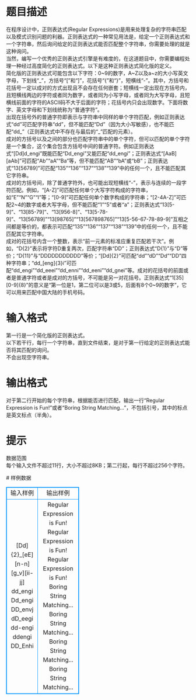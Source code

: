 # 

 
 # 题目描述 
<p>
在程序设计中，正则表达式(Regular Expressions)是用来处理复杂的字符串匹配以及模式识别问题的利器。正则表达式的一种常见用法是，给定一个正则表达式和一个字符串，然后询问给定的正则表达式能否匹配整个字符串，你需要处理的就是这种询问。<br>当然，编写一个优秀的正则表达式引擎是有难度的，在这道题目中，你需要编程处理一种经过高度简化的正则表达式。以下是这种正则表达式简化版的定义。<br>简化版的正则表达式可能包含以下字符：0~9的数字，A~Z以及a~z的大小写英文字母，下划线“_”，方括号“[”和“]”，花括号“{”和“}”，短横线“-”。其中，方括号和花括号一定以成对的方式出现且不会存在任何嵌套；短横线一定出现在方括号内，且短横线两边的字符或者同为数字，或者同为小写字母，或者同为大写字母，且短横线前面的字符的ASCII码不大于后面的字符；花括号内只会出现数字。下面将数字、英文字母和下划线统称为“普通字符”。<br>出现在括号外的普通字符即表示与字符串中同样的单个字符匹配，例如正则表达式“dd”可匹配字符串“dd”，但不能匹配“Dd”（因为大小写敏感），也不能匹配“dd_”（正则表达式中不存在与最后的“_”匹配的元素）。<br>成对的方括号以及之间的部分也匹配字符串中的单个字符，但可以匹配的单个字符是一个集合，这个集合包含方括号中间的普通字符。例如正则表达式“[Dd]d_engi”既能匹配“Dd_engi”又能匹配“dd_engi”；正则表达式“[AaB][aAb]”可匹配“Ab”“aA”“Ba”等，但不能匹配“AB”“bA”或“bB”；正则表达式“13[56789]”可匹配“135”“136”“137”“138”“139”中的任何一个，且不能匹配其它字符串。<br>成对的方括号间，除了普通字符外，也可能出现短横线“-”，表示与连续的一段字符匹配。例如，“[A-Z]”可匹配任何单个大写字符构成的字符串，如“E”“N”“G”“I”等；“[0-9]”可匹配任何单个数字构成的字符串；“[2-4A-Z]”可匹配2~4的数字或者大写字母，但不能匹配“1”“5”或者“a”；正则表达式“13[5-9]”、“13[85-79]”、“13[956-8]”、“13[5-78-9]”、“13[56789]”“13[98765]”“13[567898765]”“13[5-56-67-78-89-9]”互相之间都是等价的，都表示可匹配“135”“136”“137”“138”“139”中的任何一个，且不能匹配其它字符串。<br>成对的花括号内含一个整数，表示“前一元素的标准应重复匹配若干次”。例如，“D{2}”表示将字符D重复两次，匹配字符串“DD”；正则表达式“D{1}”与“D”等价；“D{11}”与“DDDDDDDDDDD”等价；“[Dd]{2}”可匹配“dd”“dD”“Dd”“DD”四种字符串；“dd_[eng]{3}i”可匹配“dd_engi”“dd_eeei”“dd_enni”“dd_eeni”“dd_gnei”等。成对的花括号的前面或者是普通字符或者是成对的方括号，不可能是另一对花括号。正则表达式“1[35][0-9]{8}”的意义是“第一位是1，第二位可以是3或5，后面有8个0~9的数字”，它可以用来匹配中国大陆的手机号码。<br></p> 

 
 # 输入格式 
<p>
第一行是一个简化版的正则表达式。<br>以下若干行，每行一个字符串，直到文件结束，是对于第一行给定的正则表达式能否将其匹配的询问。<br>不会出现空字符串。<br></p> 

 
 # 输出格式 
<p>
对于第二行开始的每个字符串，根据能否进行匹配，输出一行“Regular Expression is Fun!”或者“Boring String Matching...”，不包括引号，其中的标点是英文标点（半角）。</p> 

 
 # 提示 
<p>
数据范围<br>每个输入文件不超过11行，大小不超过8KB；第二行起，每行不超过256个字符。<br></p> 
# 样例数据
<style>
        table,table tr th, table tr td { border:1px solid #0094ff; }
        table { width: 200px; min-height: 25px; line-height: 25px; text-align: center; border-collapse: collapse;}   
    </style>
<table>
	<tr>
		<td>输入样例</td>
		<td>输出样例</td>
	</tr>
<tr><td>[Dd]{2}_[eE][n-n][g_v][ii-jj]
dd_engi
Dd_engi
DD_envj
dD_eegi
dd-engi
ddengi
DD_Enhi
</td><td>Regular Expression is Fun!
Regular Expression is Fun!
Regular Expression is Fun!
Boring String Matching...
Boring String Matching...
Boring String Matching...
Boring String Matching...</td></tr></table>
